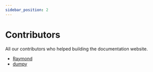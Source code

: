 ```yaml
---
sidebar_position: 2
---
```


# Contributors

All our contributors who helped building the documentation website.

- [Raymond](https://github.com/raymond-1227/)
- [dumpy](https://github.com/dumpydev/)
